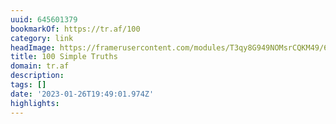 ```yaml
---
uuid: 645601379
bookmarkOf: https://tr.af/100
category: link
headImage: https://framerusercontent.com/modules/T3qy8G949NOMsrCQKM49/60efm4WBBj6mgxrs6zBu/assets/1tu0JvU37RmTJfdOGSGs8kfTMUM.jpg
title: 100 Simple Truths
domain: tr.af
description:
tags: []
date: '2023-01-26T19:49:01.974Z'
highlights:
---
```




